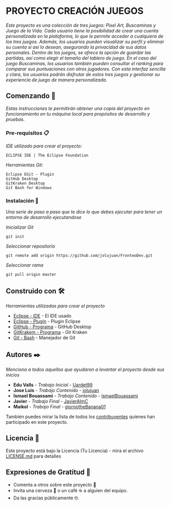 # PROYECTO CREACIÓN JUEGOS

_Este proyecto es una colección de tres juegos: Pixel Art, Buscaminas y Juego de la Vida. Cada usuario tiene la posibilidad de crear una cuenta personalizada en la plataforma, lo que le permite acceder a cualquiera de los tres juegos. Además, los usuarios pueden visualizar su perfil y eliminar su cuenta si así lo desean, asegurando la privacidad de sus datos personales. Dentro de los juegos, se ofrece la opción de guardar las partidas, así como elegir el tamaño del tablero de juego. En el caso del juego Buscaminas, los usuarios también pueden consultar el ranking para comparar sus puntuaciones con otros jugadores. Con esta interfaz sencilla y clara, los usuarios podrán disfrutar de estos tres juegos y gestionar su experiencia de juego de manera personalizada._

## Comenzando 🚀

_Estas instrucciones te permitirán obtener una copia del proyecto en funcionamiento en tu máquina local para propósitos de desarrollo y pruebas._

### Pre-requisitos 📋

_IDE utilizado para crear el proyecto:_

```
ECLIPSE IDE | The Eclipse Foundation
```
_Herramientas Git:_

```
Eclipse EGit - Plugin
GitHub Desktop
GitKraken Desktop
Git Bash for Windows
```

### Instalación 🔧

_Una serie de paso a paso que te dice lo que debes ejecutar para tener un entorno de desarrollo ejecutandose_

_Inicializar Git_

```
git init
```

_Seleccionar repositorio_

```
git remote add origin https://github.com/jolujuan/FronteoDev.git
```
_Seleccionar rama_

```
git pull origin master
```

## Construido con 🛠️

_Herramientas utilizadas para crear el proyecto_

* [Eclipse - IDE](https://www.eclipse.org/ide/) - El IDE usado
* [Eclipse - Plugin](https://www.eclipse.org/egit/) - Plugin Eclipse
* [GitHub - Programa](https://desktop.github.com/) - GitHub Desktop
* [GitKrakem - Programa](https://www.gitkraken.com/) - Git Kraken
* [Git - Bash](https://git-scm.com/downloads) - Manejador de Git

## Autores ✒️

_Menciona a todos aquellos que ayudaron a levantar el proyecto desde sus inicios_

* **Edu Valls** - *Trabajo Inicial* - [Uardet99](https://github.com/Uardet99)
* **Jose Luis** - *Trabajo Contenido* - [jolujuan](https://github.com/jolujuan)
* **Ismael Bouassami** - *Trabajo Contenido* - [ismaelBouassami](https://github.com/ismaelBouassami)
* **Javier** - *Trabajo Final* - [JavierAlmC](https://github.com/JavierAlmC)
* **Maikol** - *Trabajo Final* - [giornotheBanana01](https://github.com/giornotheBanana01)

También puedes mirar la lista de todos los [contribuyentes](https://github.com/jolujuan/FronteoDev/graphs/contributors) quíenes han participado en este proyecto. 

## Licencia 📄

Este proyecto está bajo la Licencia (Tu Licencia) - mira el archivo [LICENSE.md](LICENSE.md) para detalles

## Expresiones de Gratitud 🎁

* Comenta a otros sobre este proyecto 📢
* Invita una cerveza 🍺 o un café ☕ a alguien del equipo. 
* Da las gracias públicamente 🤓.
